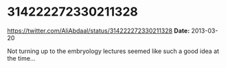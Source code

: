 # 314222272330211328
https://twitter.com/AliAbdaal/status/314222272330211328
**Date:** 2013-03-20

Not turning up to the embryology lectures seemed like such a good idea at the time...
